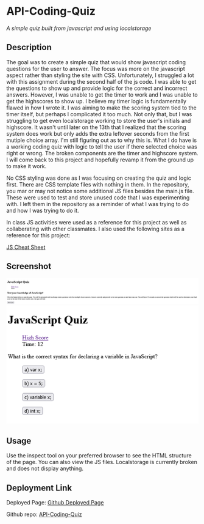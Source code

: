 # API-Coding-Quiz

*A simple quiz built from javascript and using localstorage*

## Description

The goal was to create a simple quiz that would show javascript coding questions for the user to answer. The focus was more on the javascript aspect rather than styling the site with CSS. Unfortunately, I struggled a lot with this assignment during the second half of the js code. I was able to get the  questions to show up and provide logic for the correct and incorrect answers. However, I was unable to get the timer to work and I was unable to get the highscores to show up. I believe my timer logic is fundamentally flawed in how I wrote it. I was aiming to make the scoring system tied to the timer itself, but perhaps I complicated it too much. Not only that, but I was struggling to get even localstorage working to store the user's initials and highscore. It wasn't until later on the 13th that I realized that the scoring system does work but only adds the extra leftover seconds from the first mutiple choice array. I'm still figuring out as to why this is. What I do have is a working coding quiz with logic to tell the user if there selected choice was right or wrong. The broken components are the timer and highscore system. I will come back to this project and hopefully revamp it from the ground up to make it work.

No CSS styling was done as I was focusing on creating the quiz and logic first. There are CSS template files with nothing in them. In the repository, you mar or may not notice some additional JS files besides the main.js file. These were used to test and store unused code that I was experimenting with. I left them in the repository as a reminder of what I was trying to do and how I was trying to do it.

In class JS activities were used as a reference for this project as well as collaberating with other classmates. I also used the following sites as a reference for this project:

[JS Cheat Sheet](https://htmlcheatsheet.com/js/)


## Screenshot

![alt coding quiz site](./assets/Coding%20Quiz%20Main%20Screen.png)
![alt coding quiz site question and choices](./assets/Question%20&%20Choices.png)

## Usage

Use the inspect tool on your preferred browser to see the HTML structure of the page. You can also view the JS files. Localstorage is currently broken and does not display anything.


## Deployment Link

Deployed Page: [Github Deployed Page](https://exo-mdr-cd2000.github.io/API-Coding-Quiz/)

Github repo: [API-Coding-Quiz](https://github.com/Exo-MDR-CD2000/API-Coding-Quiz)